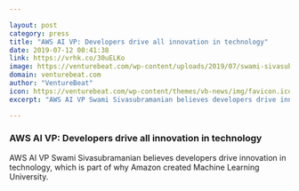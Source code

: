 ```yaml
---

layout: post
category: press
title: "AWS AI VP: Developers drive all innovation in technology"
date: 2019-07-12 00:41:38
link: https://vrhk.co/30uELKo
image: https://venturebeat.com/wp-content/uploads/2019/07/swami-sivasubramanian-aws.jpg?w=1200&strip=all
domain: venturebeat.com
author: "VentureBeat"
icon: https://venturebeat.com/wp-content/themes/vb-news/img/favicon.ico
excerpt: "AWS AI VP Swami Sivasubramanian believes developers drive innovation in technology, which is part of why Amazon created Machine Learning University."

---
```


### AWS AI VP: Developers drive all innovation in technology

AWS AI VP Swami Sivasubramanian believes developers drive innovation in technology, which is part of why Amazon created Machine Learning University.